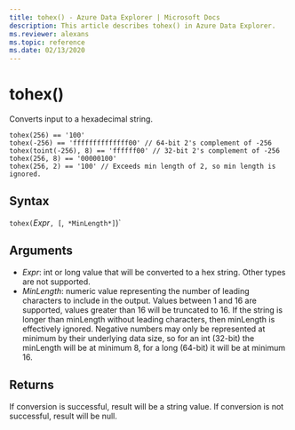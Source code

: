 ```yaml
---
title: tohex() - Azure Data Explorer | Microsoft Docs
description: This article describes tohex() in Azure Data Explorer.
ms.reviewer: alexans
ms.topic: reference
ms.date: 02/13/2020
---
```

# tohex()

Converts input to a hexadecimal string.

```kusto
tohex(256) == '100'
tohex(-256) == 'ffffffffffffff00' // 64-bit 2's complement of -256
tohex(toint(-256), 8) == 'ffffff00' // 32-bit 2's complement of -256
tohex(256, 8) == '00000100'
tohex(256, 2) == '100' // Exceeds min length of 2, so min length is ignored.
```

## Syntax

`tohex(`*Expr*`, [`,` *MinLength*]`)`

## Arguments

* *Expr*: int or long value that will be converted to a hex string.  Other types are not supported.
* *MinLength*: numeric value representing the number of leading characters to include in the output.  Values between 1 and 16 are supported, values greater than 16 will be truncated to 16.  If the string is longer than minLength without leading characters, then minLength is effectively ignored.  Negative numbers may only be represented at minimum by their underlying data size, so for an int (32-bit) the minLength will be at minimum 8, for a long (64-bit) it will be at minimum 16.

## Returns

If conversion is successful, result will be a string value.
If conversion is not successful, result will be null.